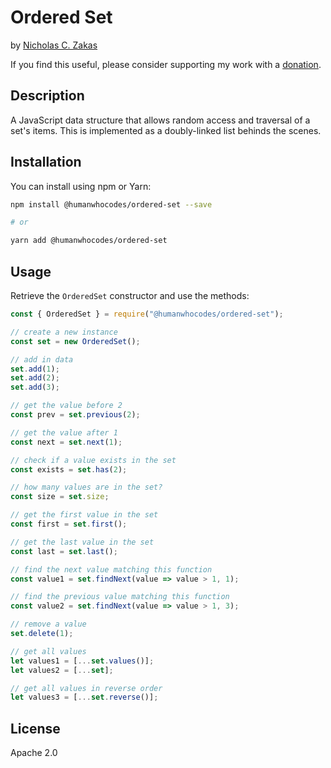 # Ordered Set

by [Nicholas C. Zakas](https://humanwhocodes.com)

If you find this useful, please consider supporting my work with a [donation](https://humanwhocodes.com/donate).

## Description

A JavaScript data structure that allows random access and traversal of a set's items. This is implemented as a doubly-linked list behinds the scenes.

## Installation

You can install using npm or Yarn:

```bash
npm install @humanwhocodes/ordered-set --save

# or

yarn add @humanwhocodes/ordered-set
```

## Usage

Retrieve the `OrderedSet` constructor and use the methods:

```js
const { OrderedSet } = require("@humanwhocodes/ordered-set");

// create a new instance
const set = new OrderedSet();

// add in data
set.add(1);
set.add(2);
set.add(3);

// get the value before 2
const prev = set.previous(2);

// get the value after 1
const next = set.next(1);

// check if a value exists in the set
const exists = set.has(2);

// how many values are in the set?
const size = set.size;

// get the first value in the set
const first = set.first();

// get the last value in the set
const last = set.last();

// find the next value matching this function
const value1 = set.findNext(value => value > 1, 1);

// find the previous value matching this function
const value2 = set.findNext(value => value > 1, 3);

// remove a value
set.delete(1);

// get all values
let values1 = [...set.values()];
let values2 = [...set];

// get all values in reverse order
let values3 = [...set.reverse()];
```

## License

Apache 2.0
